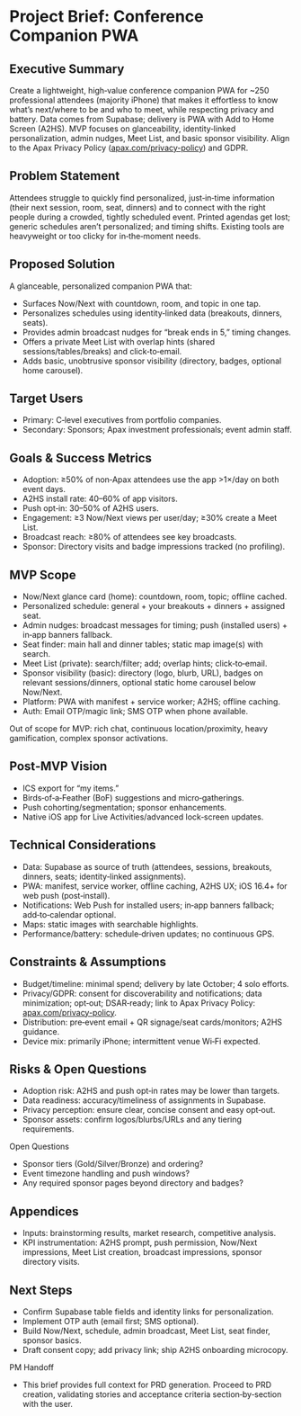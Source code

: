 # Project Brief: Conference Companion PWA

## Executive Summary

Create a lightweight, high‑value conference companion PWA for ~250 professional attendees (majority iPhone) that makes it effortless to know what’s next/where to be and who to meet, while respecting privacy and battery. Data comes from Supabase; delivery is PWA with Add to Home Screen (A2HS). MVP focuses on glanceability, identity‑linked personalization, admin nudges, Meet List, and basic sponsor visibility. Align to the Apax Privacy Policy ([apax.com/privacy-policy](https://www.apax.com/privacy-policy/)) and GDPR.

## Problem Statement

Attendees struggle to quickly find personalized, just‑in‑time information (their next session, room, seat, dinners) and to connect with the right people during a crowded, tightly scheduled event. Printed agendas get lost; generic schedules aren’t personalized; and timing shifts. Existing tools are heavyweight or too clicky for in‑the‑moment needs.

## Proposed Solution

A glanceable, personalized companion PWA that:
- Surfaces Now/Next with countdown, room, and topic in one tap.
- Personalizes schedules using identity‑linked data (breakouts, dinners, seats).
- Provides admin broadcast nudges for “break ends in 5,” timing changes.
- Offers a private Meet List with overlap hints (shared sessions/tables/breaks) and click‑to‑email.
- Adds basic, unobtrusive sponsor visibility (directory, badges, optional home carousel).

## Target Users

- Primary: C‑level executives from portfolio companies.
- Secondary: Sponsors; Apax investment professionals; event admin staff.

## Goals & Success Metrics

- Adoption: ≥50% of non‑Apax attendees use the app >1×/day on both event days.
- A2HS install rate: 40–60% of app visitors.
- Push opt‑in: 30–50% of A2HS users.
- Engagement: ≥3 Now/Next views per user/day; ≥30% create a Meet List.
- Broadcast reach: ≥80% of attendees see key broadcasts.
- Sponsor: Directory visits and badge impressions tracked (no profiling).

## MVP Scope

- Now/Next glance card (home): countdown, room, topic; offline cached.
- Personalized schedule: general + your breakouts + dinners + assigned seat.
- Admin nudges: broadcast messages for timing; push (installed users) + in‑app banners fallback.
- Seat finder: main hall and dinner tables; static map image(s) with search.
- Meet List (private): search/filter; add; overlap hints; click‑to‑email.
- Sponsor visibility (basic): directory (logo, blurb, URL), badges on relevant sessions/dinners, optional static home carousel below Now/Next.
- Platform: PWA with manifest + service worker; A2HS; offline caching.
- Auth: Email OTP/magic link; SMS OTP when phone available.

Out of scope for MVP: rich chat, continuous location/proximity, heavy gamification, complex sponsor activations.

## Post‑MVP Vision

- ICS export for “my items.”
- Birds‑of‑a‑Feather (BoF) suggestions and micro‑gatherings.
- Push cohorting/segmentation; sponsor enhancements.
- Native iOS app for Live Activities/advanced lock‑screen updates.

## Technical Considerations

- Data: Supabase as source of truth (attendees, sessions, breakouts, dinners, seats; identity‑linked assignments).
- PWA: manifest, service worker, offline caching, A2HS UX; iOS 16.4+ for web push (post‑install).
- Notifications: Web Push for installed users; in‑app banners fallback; add‑to‑calendar optional.
- Maps: static images with searchable highlights.
- Performance/battery: schedule‑driven updates; no continuous GPS.

## Constraints & Assumptions

- Budget/timeline: minimal spend; delivery by late October; 4 solo efforts.
- Privacy/GDPR: consent for discoverability and notifications; data minimization; opt‑out; DSAR‑ready; link to Apax Privacy Policy: [apax.com/privacy-policy](https://www.apax.com/privacy-policy/).
- Distribution: pre‑event email + QR signage/seat cards/monitors; A2HS guidance.
- Device mix: primarily iPhone; intermittent venue Wi‑Fi expected.

## Risks & Open Questions

- Adoption risk: A2HS and push opt‑in rates may be lower than targets.
- Data readiness: accuracy/timeliness of assignments in Supabase.
- Privacy perception: ensure clear, concise consent and easy opt‑out.
- Sponsor assets: confirm logos/blurbs/URLs and any tiering requirements.

Open Questions
- Sponsor tiers (Gold/Silver/Bronze) and ordering?
- Event timezone handling and push windows?
- Any required sponsor pages beyond directory and badges?

## Appendices

- Inputs: brainstorming results, market research, competitive analysis.
- KPI instrumentation: A2HS prompt, push permission, Now/Next impressions, Meet List creation, broadcast impressions, sponsor directory visits.

## Next Steps

- Confirm Supabase table fields and identity links for personalization.
- Implement OTP auth (email first; SMS optional).
- Build Now/Next, schedule, admin broadcast, Meet List, seat finder, sponsor basics.
- Draft consent copy; add privacy link; ship A2HS onboarding microcopy.

PM Handoff
- This brief provides full context for PRD generation. Proceed to PRD creation, validating stories and acceptance criteria section‑by‑section with the user.
